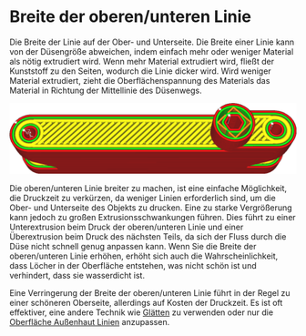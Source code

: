 Breite der oberen/unteren Linie
====
Die Breite der Linie auf der Ober- und Unterseite. Die Breite einer Linie kann von der Düsengröße abweichen, indem einfach mehr oder weniger Material als nötig extrudiert wird. Wenn mehr Material extrudiert wird, fließt der Kunststoff zu den Seiten, wodurch die Linie dicker wird. Wird weniger Material extrudiert, zieht die Oberflächenspannung des Materials das Material in Richtung der Mittellinie des Düsenwegs.

<!--screenshot {
"image_path": "skin_line_width.png",
"models": [
    {
        "script": "flipper_grip.scad",
        "transformation": ["scale(0.6)"]
    }
],
"camera_position": [0, 37, 107],
"settings": {"skin_line_width": 0.8},
"layer": 300,
"colours": 64
}-->
![Die oberen/unteren Linie sind deutlich breiter als der Rest](../../../articles/images/skin_line_width.png)

Die oberen/unteren Linie breiter zu machen, ist eine einfache Möglichkeit, die Druckzeit zu verkürzen, da weniger Linien erforderlich sind, um die Ober- und Unterseite des Objekts zu drucken. Eine zu starke Vergrößerung kann jedoch zu großen Extrusionsschwankungen führen. Dies führt zu einer Unterextrusion beim Druck der oberen/unteren Linie und einer Überextrusion beim Druck des nächsten Teils, da sich der Fluss durch die Düse nicht schnell genug anpassen kann. Wenn Sie die Breite der oberen/unteren Linie erhöhen, erhöht sich auch die Wahrscheinlichkeit, dass Löcher in der Oberfläche entstehen, was nicht schön ist und verhindert, dass sie wasserdicht ist.

Eine Verringerung der Breite der oberen/unteren Linie führt in der Regel zu einer schöneren Oberseite, allerdings auf Kosten der Druckzeit. Es ist oft effektiver, eine andere Technik wie [Glätten](../top_bottom/ironing_enabled.md) zu verwenden oder nur die [Oberfläche Außenhaut Linien](../top_bottom/roofing_line_width.md) anzupassen.